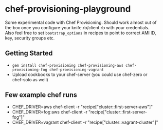 chef-provisioning-playground
============================

Some experimental code with Chef Provisioning. Should work almost out of the box once you configure your knife.rb/client.rb with your credentials. Also feel free to set `bootstrap_options` in recipes to point to correct AMI ID, key, security groups etc.


Getting Started
----------------
- `gem install chef-provisioning chef-provisioning-aws chef-provisioning-fog chef-provisioning-vagrant`
- Upload cookbooks to your chef-server (you could use chef-zero or chef-solo as well)

Few example chef runs
---------------------

- CHEF_DRIVER=aws chef-client -r "recipe["cluster::first-server-aws"]"
- CHEF_DRIVER=fog:aws chef-client -r "recipe["cluster::first-server-fog"]"
- CHEF_DRIVER=vagrant chef-client -r "recipe["cluster::vagrant-cluster"]"

